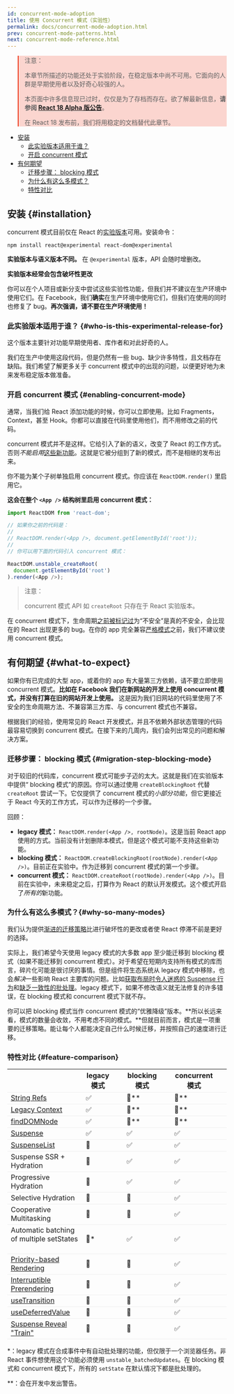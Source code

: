 ```yaml
---
id: concurrent-mode-adoption
title: 使用 Concurrent 模式（实验性）
permalink: docs/concurrent-mode-adoption.html
prev: concurrent-mode-patterns.html
next: concurrent-mode-reference.html
---
```


<style>
.scary > blockquote {
  background-color: rgba(237, 51, 21, 0.2);
  border-left-color: #ed3315;
}
</style>

<div class="scary">

>注意：
>
>本章节所描述的功能还处于实验阶段，在稳定版本中尚不可用。它面向的人群是早期使用者以及好奇心较强的人。
>
>本页面中许多信息现已过时，仅仅是为了存档而存在。欲了解最新信息，**请参阅 [React 18 Alpha 版公告](/blog/2021/06/08/the-plan-for-react-18.html)**。
>
>在 React 18 发布前，我们将用稳定的文档替代此章节。

</div>

- [安装](#installation)
  - [此实验版本适用于谁？](#who-is-this-experimental-release-for)
  - [开启 concurrent 模式](#enabling-concurrent-mode)
- [有何期望](#what-to-expect)
  - [迁移步骤： blocking 模式](#migration-step-blocking-mode)
  - [为什么有这么多模式？](#why-so-many-modes)
  - [特性对比](#feature-comparison)

## 安装 {#installation}

concurrent 模式目前仅在 React 的[实验版本](/blog/2019/10/22/react-release-channels.html#experimental-channel)可用。安装命令：

```
npm install react@experimental react-dom@experimental
```

**实验版本与语义版本不同。**
在 `@experimental` 版本，API 会随时增删改。

**实验版本经常会包含破坏性更改**

你可以在个人项目或新分支中尝试这些实验性功能，但我们并不建议在生产环境中使用它们。在 Facebook，我们**确实**在生产环境中使用它们，但我们在使用的同时也修复了 bug。**再次强调，请不要在生产环境使用！**

### 此实验版本适用于谁？ {#who-is-this-experimental-release-for}

这个版本主要针对功能早期使用者、库作者和对此好奇的人。

我们在生产中使用这段代码，但是仍然有一些 bug、缺少许多特性，且文档存在缺陷。我们希望了解更多关于 concurrent 模式中的出现的问题，以便更好地为未来发布稳定版本做准备。

### 开启 concurrent 模式 {#enabling-concurrent-mode}

通常，当我们给 React 添加功能的时候，你可以立即使用。比如 Fragments，Context，甚至 Hook。你都可以直接在代码里使用他们，而不用修改之前的代码。

concurrent 模式并不是这样。它给引入了新的语义，改变了 React 的工作方式。否则*不能启用*[这些新功能](/docs/concurrent-mode-patterns.html)。这就是它被分组到了新的模式，而不是相继的发布出来。

你不能为某个子树单独启用 concurrent 模式。你应该在 `ReactDOM.render()` 里启用它。

**这会在整个 `<App />` 结构树里启用 concurrent 模式：**

```js
import ReactDOM from 'react-dom';

// 如果你之前的代码是：
//
// ReactDOM.render(<App />, document.getElementById('root'));
//
// 你可以用下面的代码引入 concurrent 模式：

ReactDOM.unstable_createRoot(
  document.getElementById('root')
).render(<App />);
```

>注意：
>
> concurrent 模式 API 如 `createRoot` 只存在于 React 实验版本。

在 concurrent 模式下，生命周期[之前被标记过](/blog/2018/03/27/update-on-async-rendering.html)为“不安全”是真的不安全，会比现在的 React 出现更多的 bug。在你的 app 完全兼容[严格模式](https://reactjs.org/docs/strict-mode.html)之前，我们不建议使用 concurrent 模式。

## 有何期望 {#what-to-expect}

如果你有已完成的大型 app，或着你的 app 有大量第三方依赖，请不要立即使用 concurrent 模式。**比如在 Facebook 我们在新网站的开发上使用 concurrent 模式，并没有打算在旧的网站开发上使用。** 这是因为我们旧网站的代码里使用了不安全的生命周期方法、不兼容第三方库、与 concurrent 模式也不兼容。

根据我们的经验，使用常见的 React 开发模式，并且不依赖外部状态管理的代码最容易切换到 concurrent 模式。在接下来的几周内，我们会列出常见的问题和解决方案。

### 迁移步骤： blocking 模式 {#migration-step-blocking-mode}

对于较旧的代码库，concurrent 模式可能步子迈的太大。这就是我们在实验版本中提供“ blocking 模式”的原因。你可以通过使用 `createBlockingRoot` 代替 `createRoot` 尝试一下。它仅提供了 concurrent 模式的*小部分功能*，但它更接近于 React 今天的工作方式，可以作为迁移的一个步骤。

回顾：

* **legacy 模式：** `ReactDOM.render(<App />, rootNode)`。这是当前 React app 使用的方式。当前没有计划删除本模式，但是这个模式可能不支持这些新功能。
* **blocking 模式：** `ReactDOM.createBlockingRoot(rootNode).render(<App />)`。目前正在实验中。作为迁移到 concurrent 模式的第一个步骤。
* **concurrent 模式：** `ReactDOM.createRoot(rootNode).render(<App />)`。目前在实验中，未来稳定之后，打算作为 React 的默认开发模式。这个模式开启了*所有的*新功能。

### 为什么有这么多模式？{#why-so-many-modes}

我们认为提供[渐进的迁移策略](/docs/faq-versioning.html#commitment-to-stability)比进行破坏性的更改或者使 React 停滞不前是更好的选择。

实际上，我们希望今天使用 legacy 模式的大多数 app 至少能迁移到 blocking 模式（如果不能迁移到 concurrent 模式）。对于希望在短期内支持所有模式的库而言，碎片化可能是很讨厌的事情。但是组件将生态系统从 legacy 模式中移除，也会*解决*一些影响 React 主要库的问题。比如[获取布局时令人迷惑的 Suspense 行为](https://github.com/facebook/react/issues/14536)和[缺乏一致性的批处理](https://github.com/facebook/react/issues/15080)。legacy 模式下，如果不修改语义就无法修复的许多错误，在 blocking 模式和 concurrent 模式下就不存。

你可以把 blocking 模式当作 concurrent 模式的“优雅降级”版本。**所以长远来看，模式的数量会收敛，不用考虑不同的模式。**但就目前而言，模式是一项重要的迁移策略。能让每个人都能决定自己什么时候迁移，并按照自己的速度进行迁移。

### 特性对比 {#feature-comparison}

<style>
  #feature-table table { border-collapse: collapse; }
  #feature-table th { padding-right: 30px; }
  #feature-table tr { border-bottom: 1px solid #eee; }
</style>

<div id="feature-table">

|   | legacy 模式  | blocking 模式  | concurrent 模式  |
|---  |---  |---  |---  |
|[String Refs](/docs/refs-and-the-dom.html#legacy-api-string-refs)  |✅  |🚫**  |🚫**  |
|[Legacy Context](/docs/legacy-context.html) |✅  |🚫**  |🚫**  |
|[findDOMNode](/docs/strict-mode.html#warning-about-deprecated-finddomnode-usage)  |✅  |🚫**  |🚫**  |
|[Suspense](/docs/concurrent-mode-suspense.html#what-is-suspense-exactly) |✅  |✅  |✅  |
|[SuspenseList](/docs/concurrent-mode-patterns.html#suspenselist) |🚫  |✅  |✅  |
|Suspense SSR + Hydration |🚫  |✅  |✅  |
|Progressive Hydration  |🚫  |✅  |✅  |
|Selective Hydration  |🚫  |🚫  |✅  |
|Cooperative Multitasking |🚫  |🚫  |✅  |
|Automatic batching of multiple setStates     |🚫* |✅  |✅  |
|[Priority-based Rendering](/docs/concurrent-mode-patterns.html#splitting-high-and-low-priority-state) |🚫  |🚫  |✅  |
|[Interruptible Prerendering](/docs/concurrent-mode-intro.html#interruptible-rendering) |🚫  |🚫  |✅  |
|[useTransition](/docs/concurrent-mode-patterns.html#transitions)  |🚫  |🚫  |✅  |
|[useDeferredValue](/docs/concurrent-mode-patterns.html#deferring-a-value) |🚫  |🚫  |✅  |
|[Suspense Reveal "Train"](/docs/concurrent-mode-patterns.html#suspense-reveal-train)  |🚫  |🚫  |✅  |

</div>

\*：legacy 模式在合成事件中有自动批处理的功能，但仅限于一个浏览器任务。非 React 事件想使用这个功能必须使用 `unstable_batchedUpdates`。在 blocking 模式和 concurrent 模式下，所有的 `setState` 在默认情况下都是批处理的。

\*\*：会在开发中发出警告。
